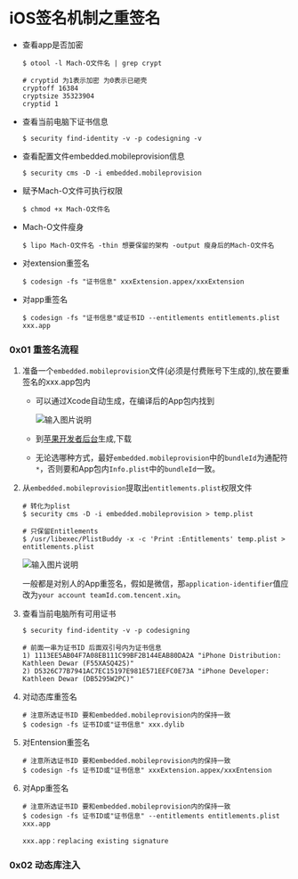 # iOS签名机制之重签名

- 查看app是否加密

    ```
    $ otool -l Mach-O文件名 | grep crypt
		
    # cryptid 为1表示加密 为0表示已砸壳
    cryptoff 16384
    cryptsize 35323904
    cryptid 1
    ```

- 查看当前电脑下证书信息

    ```
    $ security find-identity -v -p codesigning -v
    ```
		
- 查看配置文件embedded.mobileprovision信息

    ```
    $ security cms -D -i embedded.mobileprovision
    ```

- 赋予Mach-O文件可执行权限

    ```
    $ chmod +x Mach-O文件名
    ```

- Mach-O文件瘦身
    
    ```
    $ lipo Mach-O文件名 -thin 想要保留的架构 -output 瘦身后的Mach-O文件名
    ```

- 对extension重签名

    ```
    $ codesign -fs "证书信息" xxxExtension.appex/xxxExtension
    ```

- 对app重签名
    
    ```
    $ codesign -fs "证书信息"或证书ID --entitlements entitlements.plist xxx.app
    ```	

### 0x01 重签名流程

1. 准备一个`embedded.mobileprovision`文件(必须是付费账号下生成的),放在要重签名的xxx.app包内
	
    - 可以通过Xcode自动生成，在编译后的App包内找到
	
        ![输入图片说明](https://images.gitee.com/uploads/images/2019/0118/111805_debde842_1355277.png "Snip20190117_10.png")

    - 到[苹果开发者后台](https://developer.apple.com/account/ios/profile/)生成,下载

    - 无论选哪种方式，最好`embedded.mobileprovision`中的`bundleId`为通配符`*`，否则要和App包内`Info.plist`中的`bundleId`一致。

2. 从`embedded.mobileprovision`提取出`entitlements.plist`权限文件
	
    ```
    # 转化为plist
    $ security cms -D -i embedded.mobileprovision > temp.plist
	
    # 只保留Entitlements
    $ /usr/libexec/PlistBuddy -x -c 'Print :Entitlements' temp.plist > entitlements.plist
    ```
    ![输入图片说明](https://images.gitee.com/uploads/images/2019/0118/112034_459d44e4_1355277.png "Snip20190117_12.png")  

    一般都是对别人的App重签名，假如是微信，那`application-identifier`值应改为`your account teamId.com.tencent.xin`。
    

3. 查看当前电脑所有可用证书

	```
	$ security find-identity -v -p codesigning
	
	# 前面一串为证书ID 后面双引号内为证书信息
	1) 1113EE5AB04F7A08EB111C99BF2B144EAB80DA2A "iPhone Distribution: Kathleen Dewar (F55XASQ42S)"
 	2) D5326C77B7941AC7EC15197E981E571EEFC0E73A "iPhone Developer: Kathleen Dewar (DB5295W2PC)"
	```

4. 对动态库重签名

	```
	# 注意所选证书ID 要和embedded.mobileprovision内的保持一致
	$ codesign -fs 证书ID或"证书信息" xxx.dylib
	```
	
5. 对Entension重签名

	```
	# 注意所选证书ID 要和embedded.mobileprovision内的保持一致
	$ codesign -fs 证书ID或"证书信息" xxxExtension.appex/xxxEntension
	```
	
6. 对App重签名
	
	```
	# 注意所选证书ID 要和embedded.mobileprovision内的保持一致
	$ codesign -fs 证书ID或"证书信息" --entitlements entitlements.plist xxx.app
	
	xxx.app：replacing existing signature
	```
	
	
	
### 0x02 动态库注入
	
	
		